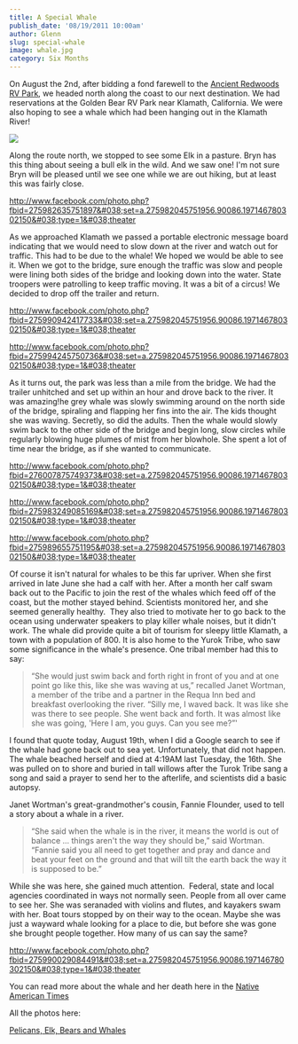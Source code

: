 ```yaml
---
title: A Special Whale
publish_date: '08/19/2011 10:00am'
author: Glenn
slug: special-whale
image: whale.jpg
category: Six Months
---
```

On August the 2nd, after bidding a fond farewell to the [Ancient Redwoods RV Park](http://ancientredwoods.net), we headed north along the coast to our next destination. We had reservations at the Golden Bear RV Park near Klamath, California. We were also hoping to see a whale which had been hanging out in the Klamath River!

![](https://scontent.fgdl5-2.fna.fbcdn.net/v/t1.0-9/301689_275994639084030_2449973_n.jpg?_nc_cat=100&_nc_ht=scontent.fgdl5-2.fna&oh=1ec451e371a6979378ad3b68dced37a3&oe=5C6ED881)

Along the route north, we stopped to see some Elk in a pasture. Bryn has this thing about seeing a bull elk in the wild. And we saw one! I'm not sure Bryn will be pleased until we see one while we are out hiking, but at least this was fairly close.

http://www.facebook.com/photo.php?fbid=275982635751897&#038;set=a.275982045751956.90086.197146780302150&#038;type=1&#038;theater

As we approached Klamath we passed a portable electronic message board indicating that we would need to slow down at the river and watch out for traffic. This had to be due to the whale! We hoped we would be able to see it. When we got to the bridge, sure enough the traffic was slow and people were lining both sides of the bridge and looking down into the water. State troopers were patrolling to keep traffic moving. It was a bit of a circus! We decided to drop off the trailer and return.

http://www.facebook.com/photo.php?fbid=275990942417733&#038;set=a.275982045751956.90086.197146780302150&#038;type=1&#038;theater

http://www.facebook.com/photo.php?fbid=275994245750736&#038;set=a.275982045751956.90086.197146780302150&#038;type=1&#038;theater

As it turns out, the park was less than a mile from the bridge. We had the trailer unhitched and set up within an hour and drove back to the river. It was amazing!he grey whale was slowly swimming around on the north side of the bridge, spiraling and flapping her fins into the air. The kids thought she was waving. Secretly, so did the adults. Then the whale would slowly swim back to the other side of the bridge and begin long, slow circles while regularly blowing huge plumes of mist from her blowhole. She spent a lot of time near the bridge, as if she wanted to communicate.

http://www.facebook.com/photo.php?fbid=276007875749373&#038;set=a.275982045751956.90086.197146780302150&#038;type=1&#038;theater

http://www.facebook.com/photo.php?fbid=275983249085169&#038;set=a.275982045751956.90086.197146780302150&#038;type=1&#038;theater

http://www.facebook.com/photo.php?fbid=275989655751195&#038;set=a.275982045751956.90086.197146780302150&#038;type=1&#038;theater

Of course it isn't natural for whales to be this far upriver. When she first arrived in late June she had a calf with her. After a month her calf swam back out to the Pacific to join the rest of the whales which feed off of the coast, but the mother stayed behind. Scientists monitored her, and she seemed generally healthy.  They also tried to motivate her to go back to the ocean using underwater speakers to play killer whale noises, but it didn't work. The whale did provide quite a bit of tourism for sleepy little Klamath, a town with a population of 800. It is also home to the Yurok Tribe, who saw some significance in the whale's presence. One tribal member had this to say:

> “She would just swim back and forth right in front of you and at one point go like this, like she was waving at us,” recalled Janet Wortman, a member of the tribe and a partner in the Requa Inn bed and breakfast overlooking the river. “Silly me, I waved back. It was like she was there to see people. She went back and forth. It was almost like she was going, 'Here I am, you guys. Can you see me?”'

I found that quote today, August 19th, when I did a Google search to see if the whale had gone back out to sea yet. Unfortunately, that did not happen. The whale beached herself and died at 4:19AM last Tuesday, the 16th. She was pulled on to shore and buried in tall willows after the Turok Tribe sang a song and said a prayer to send her to the afterlife, and scientists did a basic autopsy.

Janet Wortman's great-grandmother's cousin, Fannie Flounder, used to tell a story about a whale in a river.

>“She said when the whale is in the river, it means the world is out of balance ... things aren't the way they should be,” said Wortman. “Fannie said you all need to get together and pray and dance and beat your feet on the ground and that will tilt the earth back the way it is supposed to be.”

While she was here, she gained much attention.  Federal, state and local agencies coordinated in ways not normally seen. People from all over came to see her. She was seranaded with violins and flutes, and kayakers swam with her. Boat tours stopped by on their way to the ocean. Maybe she was just a wayward whale looking for a place to die, but before she was gone she brought people together. How many of us can say the same?

http://www.facebook.com/photo.php?fbid=275990029084491&#038;set=a.275982045751956.90086.197146780302150&#038;type=1&#038;theater

You can read more about the whale and her death here in the [Native American Times](http://nativetimes.com/index.php?option=com_content&view=article&id=5879:wayward-whale-delighted-observers-before-her-death&catid=56&Itemid=32)

All the photos here:

[Pelicans, Elk, Bears and Whales](https://www.facebook.com/media/set/?set=a.275982045751956&type=1&l=4a4fb95875)